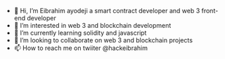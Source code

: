 

- 👋 Hi, I’m Eibrahim ayodeji a smart contract developer and web 3 front-end developer
- 👀 I’m interested in web 3 and blockchain development 
- 🌱 I’m currently learning solidity and javascript
- 💞️ I’m looking to collaborate on web 3 and blockchain projects
- 📫 How to reach me on twiiter @hackeibrahim

<!---
name-can-be-blank-eth/name-can-be-blank-eth is a ✨ special ✨ repository because its `README.md` (this file) appears on your GitHub profile.
You can click the Preview link to take a look at your changes.
--->
